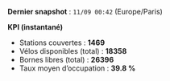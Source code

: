 **Dernier snapshot** : `11/09 00:42` (Europe/Paris)

**KPI (instantané)**

- Stations couvertes : **1469**
- Vélos disponibles (total) : **18358**
- Bornes libres (total) : **26396**
- Taux moyen d’occupation : **39.8 %**
